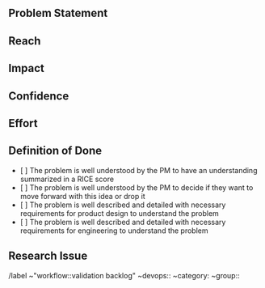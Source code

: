 <!-- This template is used as a starting point for understanding and articulating a customer problem.
Learn more about it in the handbook: https://about.gitlab.com/handbook/product-development-flow/#validation-phase-2-problem-validation 
-->

## Problem Statement

<!-- What is the problem we hope to validate? Reference how to write a real customer problem statement at https://productcoalition.com/how-to-write-a-good-customer-problem-statement-a815f80189ba for guidance. -->

## Reach

<!-- Please describe who suffers from this problem. Consider referring to our personas, which are described at https://handbook.gitlab.com/handbook/product/personas/ -->

<!-- Please also quantify the problem's reach using the following values, considering an aggregate across GitLab.com and self-managed:

10.0 = Impacts the vast majority (~80% or greater) of our users, prospects, or customers.
6.0 = Impacts a large percentage (~50% to ~80%) of the above.
3.0 = Significant reach (~25% to ~50%).
1.5 = Small reach (~5% to ~25%).
0.5 = Minimal reach (Less than ~5%). -->

## Impact

<!-- How do we positively impact the users above and GitLab's business by solving this problem? Please describe briefly, and provide a numerical assessment:

3.0 = Massive impact
2.0 = High impact
1.0 = Medium impact
0.5 = Low impact
0.25 = Minimal impact -->

## Confidence

<!-- How do we know this is a problem? Please provide and link to any supporting information (e.g. data, customer verbatims) and use this basis to provide a numerical assessment on our confidence level in this problem's severity:

100% = High confidence
80% = Medium confidence
50% = Low confidence -->

## Effort

<!-- How much effort do we think it will be to solve this problem? Please include all counterparts (Product, UX, Engineering, etc) in your assessment and quantify the number of person-months needed to dedicate to the effort.

For example, if the solution will take a product manager, designer, and engineer two weeks of effort - you may quantify this as 1.5 (based on 0.5 months x 3 people). -->

## Definition of Done

- [ ] The problem is well understood by the PM to have an understanding summarized in a RICE score
- [ ] The problem is well understood by the PM to decide if they want to move forward with this idea or drop it
- [ ] The problem is well described and detailed with necessary requirements for product design to understand the problem
- [ ] The problem is well described and detailed with necessary requirements for engineering to understand the problem

## Research Issue

<!-- Link to the Problem Validation Research issue that will be executed by the UX Researcher. https://gitlab.com/gitlab-org/ux-research/ -->

/label ~"workflow::validation backlog" ~devops:: ~category: ~group::
